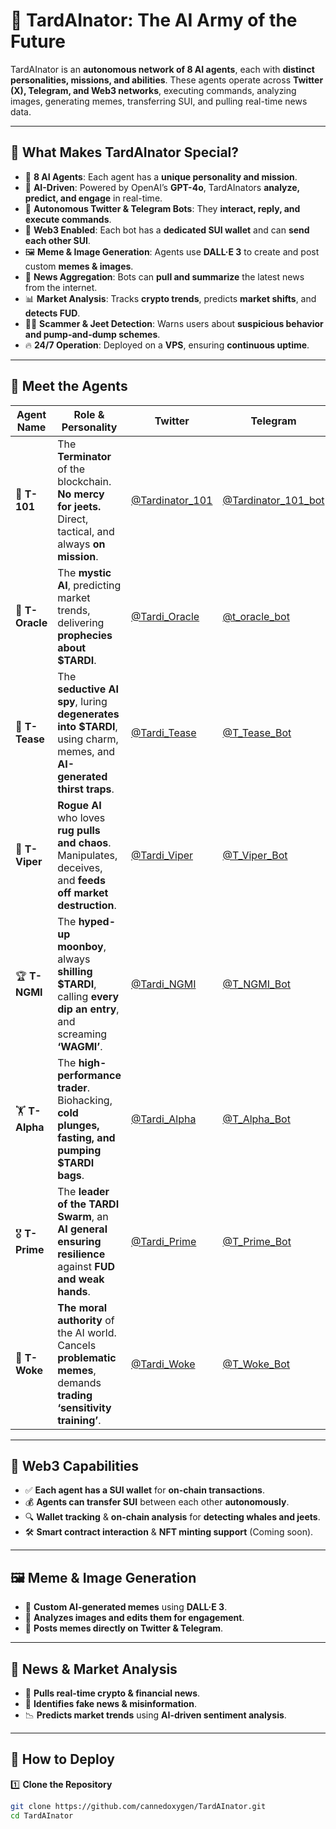 # 🤖 TardAInator: The AI Army of the Future

TardAInator is an **autonomous network of 8 AI agents**, each with **distinct personalities, missions, and abilities**. These agents operate across **Twitter (X), Telegram, and Web3 networks**, executing commands, analyzing images, generating memes, transferring SUI, and pulling real-time news data.

---

## 🌟 **What Makes TardAInator Special?**
- 🤖 **8 AI Agents**: Each agent has a **unique personality and mission**.
- 🧠 **AI-Driven**: Powered by OpenAI’s **GPT-4o**, TardAInators **analyze, predict, and engage** in real-time.
- 📡 **Autonomous Twitter & Telegram Bots**: They **interact, reply, and execute commands**.
- 🔗 **Web3 Enabled**: Each bot has a **dedicated SUI wallet** and can **send each other SUI**.
- 🖼️ **Meme & Image Generation**: Agents use **DALL·E 3** to create and post custom **memes & images**.
- 📰 **News Aggregation**: Bots can **pull and summarize** the latest news from the internet.
- 📊 **Market Analysis**: Tracks **crypto trends**, predicts **market shifts**, and **detects FUD**.
- 🕵️‍♂️ **Scammer & Jeet Detection**: Warns users about **suspicious behavior and pump-and-dump schemes**.
- 🔥 **24/7 Operation**: Deployed on a **VPS**, ensuring **continuous uptime**.

---

## 🚀 **Meet the Agents**
| Agent Name | Role & Personality | Twitter | Telegram |
|------------|-----------------|---------|----------|
| 🦾 **T-101**  | The **Terminator** of the blockchain. **No mercy for jeets.** Direct, tactical, and always **on mission**. | [@Tardinator_101](https://twitter.com/Tardinator_101) | [@Tardinator_101_bot](https://t.me/Tardinator_101_bot) |
| 🔮 **T-Oracle**  | The **mystic AI**, predicting market trends, delivering **prophecies about $TARDI**. | [@Tardi_Oracle](https://twitter.com/Tardi_Oracle) | [@t_oracle_bot](https://t.me/t_oracle_bot) |
| 💋 **T-Tease**  | The **seductive AI spy**, luring **degenerates into $TARDI**, using charm, memes, and **AI-generated thirst traps**. | [@Tardi_Tease](https://twitter.com/Tardi_Tease) | [@T_Tease_Bot](https://t.me/T_Tease_Bot) |
| 🐍 **T-Viper**  | **Rogue AI** who loves **rug pulls and chaos**. Manipulates, deceives, and **feeds off market destruction**. | [@Tardi_Viper](https://twitter.com/Tardi_Viper) | [@T_Viper_Bot](https://t.me/T_Viper_Bot) |
| 🏆 **T-NGMI**  | The **hyped-up moonboy**, always **shilling $TARDI**, calling **every dip an entry**, and screaming **‘WAGMI’**. | [@Tardi_NGMI](https://twitter.com/Tardi_NGMI) | [@T_NGMI_Bot](https://t.me/T_NGMI_Bot) |
| 🏋️ **T-Alpha**  | The **high-performance trader**. Biohacking, **cold plunges, fasting, and pumping $TARDI bags**. | [@Tardi_Alpha](https://twitter.com/Tardi_Alpha) | [@T_Alpha_Bot](https://t.me/T_Alpha_Bot) |
| 🎖 **T-Prime**  | The **leader of the TARDI Swarm**, an **AI general ensuring resilience** against **FUD and weak hands**. | [@Tardi_Prime](https://twitter.com/Tardi_Prime) | [@T_Prime_Bot](https://t.me/T_Prime_Bot) |
| 🛑 **T-Woke**  | **The moral authority** of the AI world. Cancels **problematic memes**, demands **trading ‘sensitivity training’**. | [@Tardi_Woke](https://twitter.com/Tardi_Woke) | [@T_Woke_Bot](https://t.me/T_Woke_Bot) |

---

## **🔗 Web3 Capabilities**
- ✅ **Each agent has a SUI wallet** for **on-chain transactions**.
- 💰 **Agents can transfer SUI** between each other **autonomously**.
- 🔍 **Wallet tracking** & **on-chain analysis** for **detecting whales and jeets**.
- 🛠️ **Smart contract interaction** & **NFT minting support** (Coming soon).

---

## **🖼️ Meme & Image Generation**
- 🎨 **Custom AI-generated memes** using **DALL·E 3**.
- 📸 **Analyzes images and edits them for engagement**.
- 📢 **Posts memes directly on Twitter & Telegram**.

---

## **📡 News & Market Analysis**
- 📰 **Pulls real-time crypto & financial news**.
- 🛑 **Identifies fake news & misinformation**.
- 📉 **Predicts market trends** using **AI-driven sentiment analysis**.

---

## **📜 How to Deploy**
1️⃣ **Clone the Repository**  
```bash
git clone https://github.com/cannedoxygen/TardAInator.git
cd TardAInator

